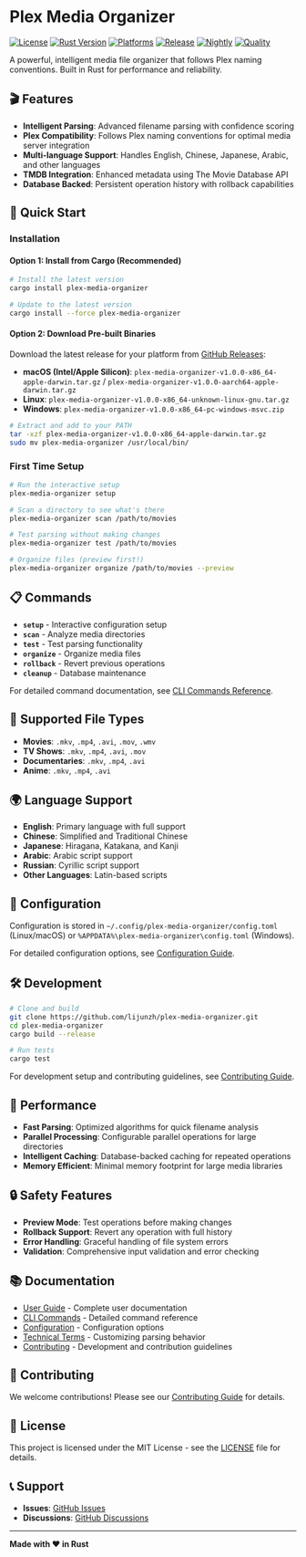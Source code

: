 # Plex Media Organizer

[![License](https://img.shields.io/github/license/lijunzh/plex-media-organizer)](https://github.com/lijunzh/plex-media-organizer/blob/main/LICENSE)
[![Rust Version](https://img.shields.io/badge/rust-1.70+-blue.svg)](https://www.rust-lang.org)
[![Platforms](https://img.shields.io/badge/platforms-linux%20%7C%20macos%20%7C%20windows-lightgrey)](https://github.com/lijunzh/plex-media-organizer/releases)
[![Release](https://img.shields.io/github/release/lijunzh/plex-media-organizer.svg)](https://github.com/lijunzh/plex-media-organizer/releases)
[![Nightly](https://img.shields.io/github/actions/workflow/status/lijunzh/plex-media-organizer/nightly.yml?label=nightly%20build)](https://github.com/lijunzh/plex-media-organizer/actions/workflows/nightly.yml)
[![Quality](https://img.shields.io/github/actions/workflow/status/lijunzh/plex-media-organizer/quality.yml?label=quality%20checks)](https://github.com/lijunzh/plex-media-organizer/actions/workflows/quality.yml)

A powerful, intelligent media file organizer that follows Plex naming conventions. Built in Rust for performance and reliability.

## 🎬 Features

- **Intelligent Parsing**: Advanced filename parsing with confidence scoring
- **Plex Compatibility**: Follows Plex naming conventions for optimal media server integration
- **Multi-language Support**: Handles English, Chinese, Japanese, Arabic, and other languages
- **TMDB Integration**: Enhanced metadata using The Movie Database API
- **Database Backed**: Persistent operation history with rollback capabilities

## 🚀 Quick Start

### Installation

#### Option 1: Install from Cargo (Recommended)
```bash
# Install the latest version
cargo install plex-media-organizer

# Update to the latest version
cargo install --force plex-media-organizer
```

#### Option 2: Download Pre-built Binaries
Download the latest release for your platform from [GitHub Releases](https://github.com/lijunzh/plex-media-organizer/releases):

- **macOS (Intel/Apple Silicon)**: `plex-media-organizer-v1.0.0-x86_64-apple-darwin.tar.gz` / `plex-media-organizer-v1.0.0-aarch64-apple-darwin.tar.gz`
- **Linux**: `plex-media-organizer-v1.0.0-x86_64-unknown-linux-gnu.tar.gz`
- **Windows**: `plex-media-organizer-v1.0.0-x86_64-pc-windows-msvc.zip`

```bash
# Extract and add to your PATH
tar -xzf plex-media-organizer-v1.0.0-x86_64-apple-darwin.tar.gz
sudo mv plex-media-organizer /usr/local/bin/
```

### First Time Setup

```bash
# Run the interactive setup
plex-media-organizer setup

# Scan a directory to see what's there
plex-media-organizer scan /path/to/movies

# Test parsing without making changes
plex-media-organizer test /path/to/movies

# Organize files (preview first!)
plex-media-organizer organize /path/to/movies --preview
```

## 📋 Commands

- **`setup`** - Interactive configuration setup
- **`scan`** - Analyze media directories
- **`test`** - Test parsing functionality
- **`organize`** - Organize media files
- **`rollback`** - Revert previous operations
- **`cleanup`** - Database maintenance

For detailed command documentation, see [CLI Commands Reference](docs/user-guide/cli-commands.md).

## 📁 Supported File Types

- **Movies**: `.mkv`, `.mp4`, `.avi`, `.mov`, `.wmv`
- **TV Shows**: `.mkv`, `.mp4`, `.avi`, `.mov`
- **Documentaries**: `.mkv`, `.mp4`, `.avi`
- **Anime**: `.mkv`, `.mp4`, `.avi`

## 🌍 Language Support

- **English**: Primary language with full support
- **Chinese**: Simplified and Traditional Chinese
- **Japanese**: Hiragana, Katakana, and Kanji
- **Arabic**: Arabic script support
- **Russian**: Cyrillic script support
- **Other Languages**: Latin-based scripts

## 🔧 Configuration

Configuration is stored in `~/.config/plex-media-organizer/config.toml` (Linux/macOS) or `%APPDATA%\plex-media-organizer\config.toml` (Windows).

For detailed configuration options, see [Configuration Guide](docs/user-guide/configuration.md).

## 🛠️ Development

```bash
# Clone and build
git clone https://github.com/lijunzh/plex-media-organizer.git
cd plex-media-organizer
cargo build --release

# Run tests
cargo test
```

For development setup and contributing guidelines, see [Contributing Guide](CONTRIBUTING.md).

## 📄 Performance

- **Fast Parsing**: Optimized algorithms for quick filename analysis
- **Parallel Processing**: Configurable parallel operations for large directories
- **Intelligent Caching**: Database-backed caching for repeated operations
- **Memory Efficient**: Minimal memory footprint for large media libraries

## 🔒 Safety Features

- **Preview Mode**: Test operations before making changes
- **Rollback Support**: Revert any operation with full history
- **Error Handling**: Graceful handling of file system errors
- **Validation**: Comprehensive input validation and error checking

## 📚 Documentation

- [User Guide](docs/user-guide/) - Complete user documentation
- [CLI Commands](docs/user-guide/cli-commands.md) - Detailed command reference
- [Configuration](docs/user-guide/configuration.md) - Configuration options
- [Technical Terms](docs/user-guide/technical-terms.md) - Customizing parsing behavior
- [Contributing](CONTRIBUTING.md) - Development and contribution guidelines

## 🤝 Contributing

We welcome contributions! Please see our [Contributing Guide](CONTRIBUTING.md) for details.

## 📝 License

This project is licensed under the MIT License - see the [LICENSE](LICENSE) file for details.

## 📞 Support

- **Issues**: [GitHub Issues](https://github.com/lijunzh/plex-media-organizer/issues)
- **Discussions**: [GitHub Discussions](https://github.com/lijunzh/plex-media-organizer/discussions)

---

**Made with ❤️ in Rust**
